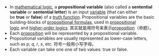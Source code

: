 - In [mathematical logic](https://en.wikipedia.org/wiki/Mathematical_logic "Mathematical logic"), a **propositional variable** (also called a **sentential variable** or **sentential letter**) is an input [variable](https://en.wikipedia.org/wiki/Variable_(mathematics) "Variable (mathematics)") (that can either be **true** or **false**) of a [truth function](https://en.wikipedia.org/wiki/Truth_function "Truth function"). Propositional variables are the basic building-blocks of [propositional formulas](https://en.wikipedia.org/wiki/Propositional_formula "Propositional formula"), used in [propositional logic](https://en.wikipedia.org/wiki/Propositional_logic "Propositional logic") and [higher-order logics](https://en.wikipedia.org/wiki/Higher-order_logic "Higher-order logic").
	其实就是用符号来表示[proposition](1_Philosophy/Philosophy%20of%20language/Concepts/Proposition.md)（命题）。
- Each [proposition](1_Philosophy/Philosophy%20of%20language/Concepts/Proposition.md) will be represented by a propositional variable.
- Propositional variables are usually represented as lower-case letters, such as *p*, *q*, *r*, *s*, etc.
	符号一般用小写字母。
- Each variable can take one one of two values: true or false.

